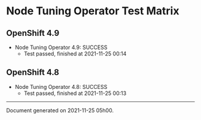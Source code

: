
Node Tuning Operator Test Matrix
================================

OpenShift 4.9
-------------


* Node Tuning Operator 4.9: SUCCESS
  - Test passed, finished at 2021-11-25 00:14

OpenShift 4.8
-------------


* Node Tuning Operator 4.8: SUCCESS
  - Test passed, finished at 2021-11-25 00:13

---
Document generated on 2021-11-25 05h00.
